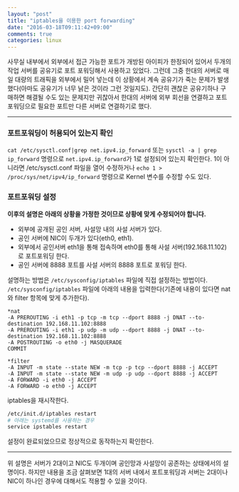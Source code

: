 ```yaml
---
layout: "post"
title: "iptables을 이용한 port forwarding"
date: "2016-03-18T09:11:42+09:00"
comments: true
categories: linux
---
```

사무실 내부에서 외부에서 접근 가능한 포트가 개방된 아이피가 한정되어 있어서 두개의 작업 서버를 공유기로 포트 포워딩해서 사용하고 있었다. 그런데 그중 한대의 서버로 매일 대량의 트래픽을 외부에서 밀어 넣는데 이 상황에서 계속 공유기가 죽는 문제가 발생했다(아마도 공유기가 너무 낡은 것이라 그런 것일지도). 간단히 괜찮은 공유기하나 구매하면 해결될 수도 있는 문제지만 귀찮아서 한대의 서버에 외부 회선을 연결하고 포트포워딩으로 필요한 포트만 다른 서버로 연결하기로 했다.

---

### 포트포워딩이 허용되어 있는지 확인

`cat /etc/sysctl.conf|grep net.ipv4.ip_forward` 또는 `sysctl -a | grep ip_forward` 명령으로 `net.ipv4.ip_forward`가 1로 설정되어 있는지 확인한다. 1이 아니라면 /etc/sysctl.conf 파일을 열어 수정하거나 `echo 1 > /proc/sys/net/ipv4/ip_forward` 명령으로 Kernel 변수를 수정할 수도 있다.

### 포트포워딩 설정

**이후의 설명은 아래의 상황을 가정한 것이므로 상황에 맞게 수정되어야 합니다.**

* 외부에 공개된 공인 서버, 사설망 내의 사설 서버가 있다.
* 공인 서버에 NIC이 두개가 있다(eth0, eth1).
* 외부에서 공인서버 eth1을 통해 접속하며 eth0를 통해 사설 서버(192.168.11.102)로 포트포워딩 한다.
* 공인 서버에 8888 포트를 사설 서버의 8888 포트로 포워딩 한다.

설명하는 방법은 `/etc/sysconfig/iptables` 파일에 직접 설정하는 방법이다. `/etc/sysconfig/iptables` 파일에 아래의 내용을 입력한다(기존에 내용이 있다면 nat와 filter 항목에 맞게 추가한다).

```
*nat
-A PREROUTING -i eth1 -p tcp -m tcp --dport 8888 -j DNAT --to-destination 192.168.11.102:8888
-A PREROUTING -i eth1 -p udp -m udp --dport 8888 -j DNAT --to-destination 192.168.11.102:8888
-A POSTROUTING -o eth0 -j MASQUERADE
COMMIT

*filter
-A INPUT -m state --state NEW -m tcp -p tcp --dport 8888 -j ACCEPT
-A INPUT -m state --state NEW -m udp -p udp --dport 8888 -j ACCEPT
-A FORWARD -i eth0 -j ACCEPT
-A FORWARD -o eth0 -j ACCEPT
```

iptables을 재시작한다.

```bash
/etc/init.d/iptables restart
# 아래는 systemd를 사용하는 경우
service ipstables restart
```

설정이 완료되었으므로 정상적으로 동작하는지 확인한다.

---

위 설명은 서버가 2대이고 NIC도 두개이며 공인망과 사설망이 공존하는 상태에서의 설명이다. 하지만 내용을 조금 살펴보면 1대의 서버 내에서 포트포워딩과 서버는 2대이나 NIC이 하나인 경우에 대해서도 적용할 수 있을 것이다.
